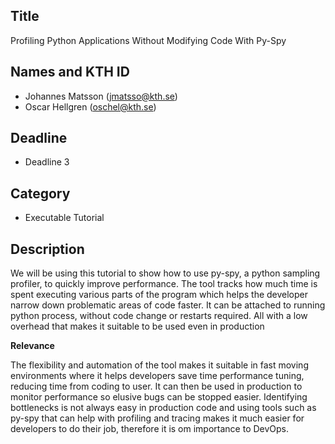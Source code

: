 ## Title

Profiling Python Applications Without Modifying Code With Py-Spy

## Names and KTH ID

  - Johannes Matsson (jmatsso@kth.se)
  - Oscar Hellgren (oschel@kth.se)

## Deadline

- Deadline 3

## Category

- Executable Tutorial

## Description

We will be using this tutorial to show how to use py-spy, a python sampling profiler, to quickly improve performance. The tool tracks how much time is spent executing various parts of the program which helps the developer narrow down problematic areas of code faster. It can be attached to running python process, without code change or restarts required. All with a low overhead that makes it suitable to be used even in production

**Relevance**

The flexibility and automation of the tool makes it suitable in fast moving environments where it helps developers save time performance tuning, reducing time from coding to user. It can then be used in production to monitor performance so elusive bugs can be stopped easier. Identifying bottlenecks is not always easy in production code and using tools such as py-spy that can help with profiling and tracing makes it much easier for developers to do their job, therefore it is om importance to DevOps.